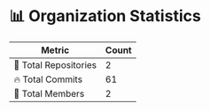 # 📊 Organization Statistics
| Metric              | Count |
|---------------------|-------|
| 📁 Total Repositories | 2 |
| 🔥 Total Commits | 61 |
| 👥 Total Members | 2 |
